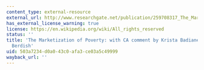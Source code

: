 ```yaml
---
content_type: external-resource
external_url: http://www.researchgate.net/publication/259708317_The_Marketization_of_Poverty_with_CA_comment_by_Krista_Badiane_and_David_Berdish
has_external_license_warning: true
license: https://en.wikipedia.org/wiki/All_rights_reserved
status: ''
title: 'The Marketization of Poverty: with CA comment by Krista Badiane and David
  Berdish'
uid: 503a7234-d0a0-43c0-afa3-ce03a5c49999
wayback_url: ''
---
```

